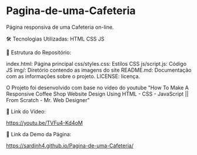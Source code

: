 # Pagina-de-uma-Cafeteria
Página responsiva de uma Cafeteria on-line.

🛠️ Tecnologias Utilizadas:
HTML 
CSS
JS

📂 Estrutura do Repositório:

index.html: Página principal 
css/styles.css: Estilos CSS 
js/script.js: Código JS
img/: Diretório contendo as imagens do site 
README.md: Documentação com as informações sobre o projeto. 
LICENSE: licença.

O Projeto foi desenvolvido com base no vídeo do youtube "How To Make A Responsive Coffee Shop Website Design Using HTML - CSS - JavaScript || From Scratch - Mr. Web Designer"

🔗 Link do Vídeo:

https://youtu.be/TVFu4-Kd4oM

🔗 Link da Demo da Página:

 https://sardinh4.github.io/Pagina-de-uma-Cafeteria/
